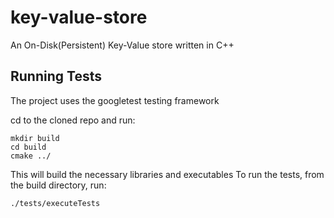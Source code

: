 # key-value-store
An On-Disk(Persistent) Key-Value store written in C++

## Running Tests
The project uses the googletest testing framework

cd to the cloned repo and run:
```shell
mkdir build
cd build
cmake ../
```
This will build the necessary libraries and executables
To run the tests, from the build directory, run:
```shell
./tests/executeTests
```
